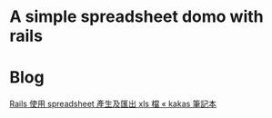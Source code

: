 # A simple spreadsheet domo with rails

# Blog
[Rails 使用 spreadsheet 產生及匯出 xls 檔 « kakas 筆記本](http://kakas-blog.logdown.com/posts/738260-rails-xls-spreadsheet-and-export-file)
